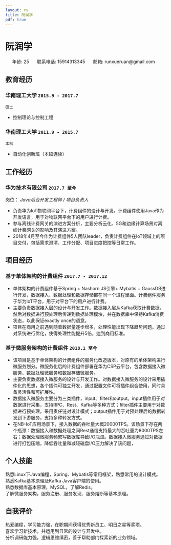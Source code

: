```yaml
---
layout: cv
title: 阮润学
pdf: true
---
```

# __阮润学__

<div id="webaddress">
<i class="fi-male" style="margin-left:1em"></i>
<a style="margin-left:0.5em">年龄: 25</a>
<i class="fi-mobile" style="margin-left:1em"></i>
<a style="margin-left:0.5em">联系电话: 15914313345</a>
<i class="fi-mail" style="margin-left:1em"></i>
<a style="margin-left:0.5em">邮箱: runxueruan@gmail.com</a>
</div>

## 教育经历

### __华南理工大学__ `2015.9 - 2017.7`
```
硕士
```
- 控制理论与控制工程

### __华南理工大学__ `2011.9 - 2015.7`
```
本科
```
- 自动化创新班（本硕连读）

## 工作经历

### __华为技术有限公司__  `2017.7 至今`
岗位： _Java后台开发工程师 / 项目负责人_<br>
- 负责华为IoT物联网平台下，计费组件的设计与开发。计费组件使用Java作为开发语言，用于对物联网平台下的用户进行计费。<br>
- 参与离线计费网关的演进方案分析，主要分析云化、5G和边缘计算场景对离线计费网关的影响及其演进方案。<br>
- 2018年4月至今作为计费组件5人团队leader，负责计费组件在IoT领域上的项目交付，包括需求澄清、工作分配、项目进度把控等日常工作。

## 项目经历

### __基于单体架构的计费组件__  `2017.7 - 2017.12`
- 单体架构的计费组件基于Spring + Nashorn JS引擎+ Mybatis + GaussDB进行开发，数据接入、数据处理和数据存储都在同一个进程里面。计费组件服务于华为IoT平台，用于对平台下的用户进行计费。
- 主要负责数据接入层的设计与开发工作。数据接入层从Kafka获取计费数据，然后对数据进行预处理后传递到数据处理模块，并在数据库中保持Kafka消费状态，以此保证exactly once的语意。
- 项目在商用之前遇到随着数据量逐步增多，处理性能出现下降趋势问题。通过对系统进行优化，使得处理性能提升5倍，达到商用标准。

### __基于微服务架构的计费组件__  `2018.1 至今`
- 该项目是基于单体架构的计费组件的服务化改造版本，对原有的单体架构进行微服务划分。微服务化后的计费组件部署在华为CSP云平台，包含数据接入微服务、数据处理微服务和数据存储微服务。
- 主要负责数据接入微服务的设计与开发工作。对数据接入微服务的设计采用插件化的思想，各个插件可独立开发，通过配置文件可将插件组合使用，同时具备灵活性和可扩展性。
- 数据接入微服务主要分为三类插件，input、filter和output。input插件用于对数据进行采集，支持RPC、Rest、Kafka等多种方式；filter插件主要用于对数据进行预处理，采用责任链对设计模式；output插件用于对预处理后的数据转发到下游服务，支持多种转发方式。
- 在NB-IoT应用场景下，接入数据的吞吐量大概20000TPS。该场景下存在两个瓶颈：数据接入和数据处理之间Rest通信支持最大的吞吐量为8000TPS左右；数据处理微服务频繁写数据库导致I/O瓶颈。数据接入微服务通过对数据进行打包压缩，降低吞吐量和减轻磁盘I/O压力解决了该问题，

## 个人技能
熟悉Linux下Java编程，Spring、Mybatis等常用框架，熟悉常用的设计模式。 <br>
熟悉Kafka基本原理及Kafka Java客户端的使用。 <br>
熟悉数据库基本原理，MySQL，了解Redis。 <br>
了解微服务架构，服务注册、服务发现、服务熔断等基本原理。 <br>

## 自我评价
热爱编程，学习能力强，在职期间获得优秀新员工、明日之星等奖项。<br>
喜欢学习新技术，并运用到日常的设计与开发中。<br>
分析调研能力强，逻辑思维缜密，善于帮助部门探索新的业务领域。 <br>
